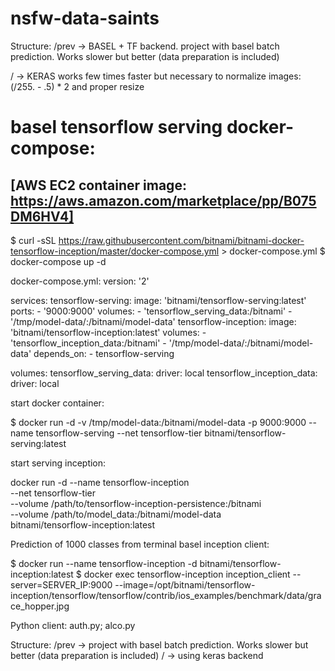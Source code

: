 # nsfw-data-saints

Structure:
/prev -> BASEL + TF backend.
project with basel batch prediction. Works slower but better (data preparation is included)

/ -> KERAS
works few times faster but necessary to normalize images: (/255. - .5) * 2 and proper resize


# basel tensorflow serving docker-compose:

## [AWS EC2 container image: https://aws.amazon.com/marketplace/pp/B075DM6HV4]

$ curl -sSL https://raw.githubusercontent.com/bitnami/bitnami-docker-tensorflow-inception/master/docker-compose.yml > docker-compose.yml
$ docker-compose up -d

docker-compose.yml:
version: '2'

services:
  tensorflow-serving:
    image: 'bitnami/tensorflow-serving:latest'
    ports:
      - '9000:9000'
    volumes:
      - 'tensorflow_serving_data:/bitnami'
      - '/tmp/model-data/:/bitnami/model-data'
  tensorflow-inception:
    image: 'bitnami/tensorflow-inception:latest'
    volumes:
      - 'tensorflow_inception_data:/bitnami'
      - '/tmp/model-data/:/bitnami/model-data'
    depends_on:
      - tensorflow-serving

volumes:
  tensorflow_serving_data:
    driver: local
  tensorflow_inception_data:
    driver: local

start docker container:

$ docker run -d -v /tmp/model-data:/bitnami/model-data -p 9000:9000 --name tensorflow-serving --net tensorflow-tier bitnami/tensorflow-serving:latest

start serving inception:

docker run -d --name tensorflow-inception \
  --net tensorflow-tier \
  --volume /path/to/tensorflow-inception-persistence:/bitnami \
  --volume /path/to/model_data:/bitnami/model-data \
  bitnami/tensorflow-inception:latest


Prediction of 1000 classes from terminal basel inception client:

$ docker run --name tensorflow-inception -d bitnami/tensorflow-inception:latest
$ docker exec tensorflow-inception inception_client --server=SERVER_IP:9000 --image=/opt/bitnami/tensorflow-inception/tensorflow/tensorflow/contrib/ios_examples/benchmark/data/grace_hopper.jpg

Python client:
auth.py; alco.py

Structure:
/prev -> project with basel batch prediction. Works slower but better (data preparation is included)
/ -> using keras backend 

